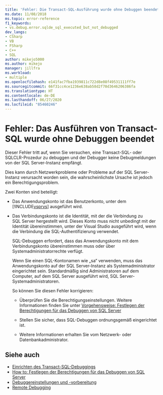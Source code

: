 ```yaml
---
title: 'Fehler: Die Transact-SQL-Ausführung wurde ohne Debuggen beendet | Microsoft-Dokumentation'
ms.date: 11/08/2018
ms.topic: error-reference
f1_keywords:
- vs.debug.error.sqlde_sql_executed_but_not_debugged
dev_langs:
- CSharp
- VB
- FSharp
- C++
- SQL
author: mikejo5000
ms.author: mikejo
manager: jillfra
ms.workload:
- multiple
ms.openlocfilehash: e141fac7fba1939811c722d8e08f49531111ff7e
ms.sourcegitcommit: 66f31cc4ce1236e638ab58d2f70d3646206386fa
ms.translationtype: HT
ms.contentlocale: de-DE
ms.lasthandoff: 06/27/2020
ms.locfileid: "85460246"
---
```

# <a name="error-transact-sql-execution-ended-without-debugging"></a>Fehler: Das Ausführen von Transact-SQL wurde ohne Debuggen beendet

Dieser Fehler tritt auf, wenn Sie versuchen, eine Transact-SQL- oder SQLCLR-Prozedur zu debuggen und der Debugger keine Debugmeldungen von der SQL Server-Instanz empfängt.

Dies kann durch Netzwerkprobleme oder Probleme auf der SQL Server-Instanz verursacht worden sein, die wahrscheinlichste Ursache ist jedoch ein Berechtigungsproblem.

Zwei Konten sind beteiligt:

- Das Anwendungskonto ist das Benutzerkonto, unter dem [!INCLUDE[vsprvs](../code-quality/includes/vsprvs_md.md)] ausgeführt wird.

- Das Verbindungskonto ist die Identität, mit der die Verbindung zu SQL Server hergestellt wird. Dieses Konto muss nicht unbedingt mit der Identität übereinstimmen, unter der Visual Studio ausgeführt wird, wenn die Verbindung die SQL-Authentifizierung verwendet.

  SQL-Debuggen erfordert, dass das Anwendungskonto mit dem Verbindungskonto übereinstimmen muss oder über Systemadministratorrechte verfügt.

  Wenn Sie einen SQL-Kontonamen wie „sa“ verwenden, muss das Anwendungskonto auf der SQL Server-Instanz als Systemadministrator eingerichtet sein. Standardmäßig sind Administratoren auf dem Computer, auf dem SQL Server ausgeführt wird, SQL Server-Systemadministratoren.

  So können Sie diesen Fehler korrigieren:

  - Überprüfen Sie die Berechtigungseinstellungen. Weitere Informationen finden Sie unter [Vorgehensweise: Festlegen der Berechtigungen für das Debuggen von SQL Server](https://msdn.microsoft.com/84e088d0-0409-41d4-841b-f5d4b0fda414)

  - Stellen Sie sicher, dass SQL-Debuggen ordnungsgemäß eingerichtet ist.

  - Weitere Informationen erhalten Sie vom Netzwerk- oder Datenbankadministrator.

## <a name="see-also"></a>Siehe auch

- [Einrichten des Transact-SQL-Debuggings](/previous-versions/visualstudio/visual-studio-2010/s4sszxst(v=vs.100))
- [How to: Festlegen der Berechtigungen für das Debuggen von SQL Server](https://msdn.microsoft.com/84e088d0-0409-41d4-841b-f5d4b0fda414)
- [Debuggereinstellungen und -vorbereitung](../debugger/debugger-settings-and-preparation.md)
- [Remote Debugging](../debugger/remote-debugging.md)